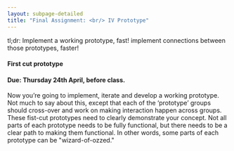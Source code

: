 ```yaml
---
layout: subpage-detailed
title: "Final Assignment: <br/> IV Prototype"
---
```


<p class="message">
tl;dr: Implement a working prototype, fast! implement connections between those prototypes, faster!
</p>

#### First cut prototype
#### Due: Thursday 24th April, before class.

Now you’re going to implement, iterate and develop a working prototype. Not much to say about this, except that each of the ‘prototype’ groups should cross-over and work on making interaction happen across groups. These fist-cut prototypes need to clearly demonstrate your concept. Not all parts of each prototype needs to be fully functional, but there needs to be a clear path to making them functional. In other words, some parts of each prototype can be "wizard-of-ozzed."
